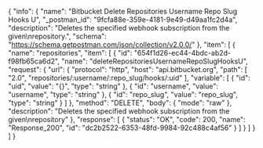 {
  "info": {
    "name": "Bitbucket Delete Repositories Username Repo Slug Hooks U",
    "_postman_id": "9fcfa88e-359e-4181-9e49-d49aa1fc2d4a",
    "description": "Deletes the specified webhook subscription from the given\nrepository.",
    "schema": "https://schema.getpostman.com/json/collection/v2.0.0/"
  },
  "item": [
    {
      "name": "repositories",
      "item": [
        {
          "id": "654f1d26-ec44-4bdc-ab2d-f98fb65ca6d2",
          "name": "deleteRepositoriesUsernameRepoSlugHooksU",
          "request": {
            "url": {
              "protocol": "http",
              "host": "api.bitbucket.org",
              "path": [
                "2.0",
                "repositories/:username/:repo_slug/hooks/:uid"
              ],
              "variable": [
                {
                  "id": "uid",
                  "value": "{}",
                  "type": "string"
                },
                {
                  "id": "username",
                  "value": "username",
                  "type": "string"
                },
                {
                  "id": "repo_slug",
                  "value": "repo_slug",
                  "type": "string"
                }
              ]
            },
            "method": "DELETE",
            "body": {
              "mode": "raw"
            },
            "description": "Deletes the specified webhook subscription from the given\nrepository"
          },
          "response": [
            {
              "status": "OK",
              "code": 200,
              "name": "Response_200",
              "id": "dc2b2522-6353-48fd-9984-92c488c4af56"
            }
          ]
        }
      ]
    }
  ]
}